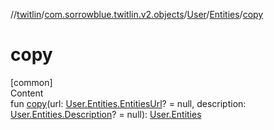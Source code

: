 //[twitlin](../../../index.md)/[com.sorrowblue.twitlin.v2.objects](../../index.md)/[User](../index.md)/[Entities](index.md)/[copy](copy.md)



# copy  
[common]  
Content  
fun [copy](copy.md)(url: [User.Entities.EntitiesUrl](-entities-url/index.md)? = null, description: [User.Entities.Description](-description/index.md)? = null): [User.Entities](index.md)  



